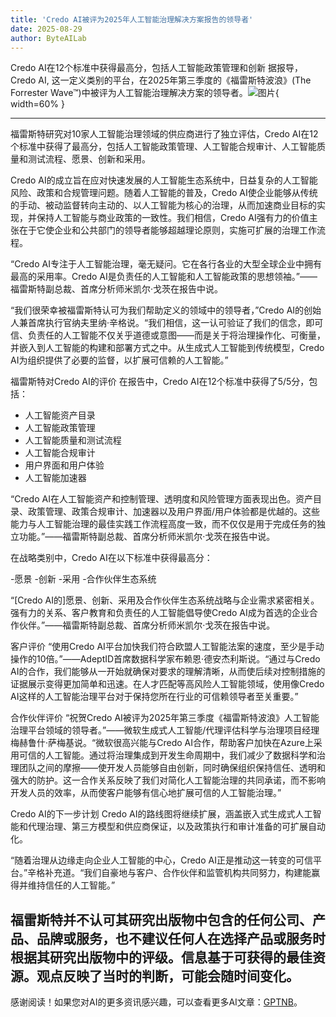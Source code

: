 ```yaml
---
title: 'Credo AI被评为2025年人工智能治理解决方案报告的领导者'
date: 2025-08-29
author: ByteAILab
---
```


Credo AI在12个标准中获得最高分，包括人工智能政策管理和创新
据报导，Credo AI, 这一定义类别的平台，在2025年第三季度的《福雷斯特波浪》(The Forrester Wave™)中被评为人工智能治理解决方案的领导者。![图片](https://ai-techpark.com/wp-content/uploads/Credo-AI-1.jpg){ width=60% }

---
福雷斯特研究对10家人工智能治理领域的供应商进行了独立评估，Credo AI在12个标准中获得了最高分，包括人工智能政策管理、人工智能合规审计、人工智能质量和测试流程、愿景、创新和采用。

Credo AI的成立旨在应对快速发展的人工智能生态系统中，日益复杂的人工智能风险、政策和合规管理问题。随着人工智能的普及，Credo AI使企业能够从传统的手动、被动监督转向主动的、以人工智能为核心的治理，从而加速商业目标的实现，并保持人工智能与商业政策的一致性。我们相信，Credo AI强有力的价值主张在于它使企业和公共部门的领导者能够超越理论原则，实施可扩展的治理工作流程。

“Credo AI专注于人工智能治理，毫无疑问。它在各行各业的大型全球企业中拥有最高的采用率。Credo AI是负责任的人工智能和人工智能政策的思想领袖。”——福雷斯特副总裁、首席分析师米凯尔·戈茨在报告中说。

“我们很荣幸被福雷斯特认可为我们帮助定义的领域中的领导者，”Credo AI的创始人兼首席执行官纳夫里纳·辛格说。“我们相信，这一认可验证了我们的信念，即可信、负责任的人工智能不仅关乎道德或意图——而是关于将治理操作化、可衡量，并嵌入到人工智能的构建和部署方式之中。从生成式人工智能到传统模型，Credo AI为组织提供了必要的监督，以扩展可信赖的人工智能。”

福雷斯特对Credo AI的评价
在报告中，Credo AI在12个标准中获得了5/5分，包括：

- 人工智能资产目录
- 人工智能政策管理
- 人工智能质量和测试流程
- 人工智能合规审计
- 用户界面和用户体验
- 人工智能加速器

“Credo AI在人工智能资产和控制管理、透明度和风险管理方面表现出色。资产目录、政策管理、政策合规审计、加速器以及用户界面/用户体验都是优越的。这些能力与人工智能治理的最佳实践工作流程高度一致，而不仅仅是用于完成任务的独立功能。”——福雷斯特副总裁、首席分析师米凯尔·戈茨在报告中说。

在战略类别中，Credo AI在以下标准中获得最高分：

-愿景
-创新
-采用
-合作伙伴生态系统

“[Credo AI的]愿景、创新、采用及合作伙伴生态系统战略与企业需求紧密相关。强有力的关系、客户教育和负责任的人工智能倡导使Credo AI成为首选的企业合作伙伴。”——福雷斯特副总裁、首席分析师米凯尔·戈茨在报告中说。

客户评价
“使用Credo AI平台加快我们符合欧盟人工智能法案的速度，至少是手动操作的10倍。”——AdeptID首席数据科学家布赖恩·德安杰利斯说。“通过与Credo AI的合作，我们能够从一开始就确保对要求的理解清晰，从而使后续对控制措施的证据展示变得更加简单和迅速。在人才匹配等高风险人工智能领域，使用像Credo AI这样的人工智能治理平台对于保持您所在行业的可信赖领导者至关重要。”

合作伙伴评价
“祝贺Credo AI被评为2025年第三季度《福雷斯特波浪》人工智能治理平台领域的领导者。”——微软生成式人工智能/代理评估科学与治理项目经理梅赫鲁什·萨梅基说。“微软很高兴能与Credo AI合作，帮助客户加快在Azure上采用可信的人工智能。通过将治理集成到开发生命周期中，我们减少了数据科学和治理团队之间的摩擦——使开发人员能够自由创新，同时确保组织保持信任、透明和强大的防护。这一合作关系反映了我们对简化人工智能治理的共同承诺，而不影响开发人员的效率，从而使客户能够有信心地扩展可信的人工智能治理。”

Credo AI的下一步计划
Credo AI的路线图将继续扩展，涵盖嵌入式生成式人工智能和代理治理、第三方模型和供应商保证，以及政策执行和审计准备的可扩展自动化。

“随着治理从边缘走向企业人工智能的中心，Credo AI正是推动这一转变的可信平台。”辛格补充道。“我们自豪地与客户、合作伙伴和监管机构共同努力，构建能赢得并维持信任的人工智能。”

福雷斯特并不认可其研究出版物中包含的任何公司、产品、品牌或服务，也不建议任何人在选择产品或服务时根据其研究出版物中的评级。信息基于可获得的最佳资源。观点反映了当时的判断，可能会随时间变化。
---
感谢阅读！如果您对AI的更多资讯感兴趣，可以查看更多AI文章：[GPTNB](https://gptnb.com)。